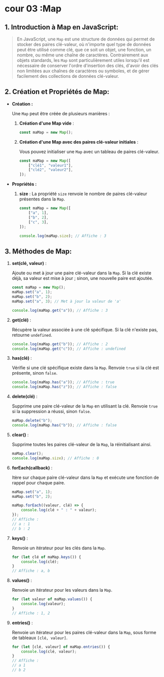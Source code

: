 # cour 03 :**Map**

## 1. **Introduction à Map en JavaScript:**

> En JavaScript, une `Map` est une structure de données qui permet de stocker des paires clé-valeur, où n'importe quel type de données peut être utilisé comme clé, que ce soit un objet, une fonction, un nombre, ou même une chaîne de caractères. Contrairement aux objets standards, les `Map` sont particulièrement utiles lorsqu'il est nécessaire de conserver l'ordre d'insertion des clés, d'avoir des clés non limitées aux chaînes de caractères ou symboles, et de gérer facilement des collections de données clé-valeur.

## 2. **Création et Propriétés de Map:**

-   **Création :**

    Une `Map` peut être créée de plusieurs manières :

    1. **Création d'une Map vide** :

        ```javascript
        const maMap = new Map();
        ```

    2. **Création d'une Map avec des paires clé-valeur initiales** :

        Vous pouvez initialiser une `Map` avec un tableau de paires clé-valeur.

        ```javascript
        const maMap = new Map([
            ["clé1", "valeur1"],
            ["clé2", "valeur2"],
        ]);
        ```

-   **Propriétés :**

    1.  **size** :
        La propriété `size` renvoie le nombre de paires clé-valeur présentes dans la `Map`.

        ```javascript
        const maMap = new Map([
            ["a", 1],
            ["b", 2],
            ["c", 3],
        ]);

        console.log(maMap.size); // Affiche : 3
        ```

## 3. **Méthodes de Map:**

1. **set(clé, valeur)** :

    Ajoute ou met à jour une paire clé-valeur dans la `Map`. Si la clé existe déjà, sa valeur est mise à jour ; sinon, une nouvelle paire est ajoutée.

    ```javascript
    const maMap = new Map();
    maMap.set("a", 1);
    maMap.set("b", 2);
    maMap.set("a", 3); // Met à jour la valeur de 'a'

    console.log(maMap.get("a")); // Affiche : 3
    ```

2. **get(clé)** :

    Récupère la valeur associée à une clé spécifique. Si la clé n'existe pas, retourne `undefined`.

    ```javascript
    console.log(maMap.get("b")); // Affiche : 2
    console.log(maMap.get("c")); // Affiche : undefined
    ```

3. **has(clé)** :

    Vérifie si une clé spécifique existe dans la `Map`. Renvoie `true` si la clé est présente, sinon `false`.

    ```javascript
    console.log(maMap.has("a")); // Affiche : true
    console.log(maMap.has("z")); // Affiche : false
    ```

4. **delete(clé)** :

    Supprime une paire clé-valeur de la `Map` en utilisant la clé. Renvoie `true` si la suppression a réussi, sinon `false`.

    ```javascript
    maMap.delete("b");
    console.log(maMap.has("b")); // Affiche : false
    ```

5. **clear()** :

    Supprime toutes les paires clé-valeur de la `Map`, la réinitialisant ainsi.

    ```javascript
    maMap.clear();
    console.log(maMap.size); // Affiche : 0
    ```

6. **forEach(callback)** :

    Itère sur chaque paire clé-valeur dans la `Map` et exécute une fonction de rappel pour chaque paire.

    ```javascript
    maMap.set("a", 1);
    maMap.set("b", 2);

    maMap.forEach((valeur, clé) => {
        console.log(clé + " : " + valeur);
    });
    // Affiche :
    // a : 1
    // b : 2
    ```

7. **keys()** :

    Renvoie un itérateur pour les clés dans la `Map`.

    ```javascript
    for (let clé of maMap.keys()) {
        console.log(clé);
    }
    // Affiche : a, b
    ```

8. **values()** :

    Renvoie un itérateur pour les valeurs dans la `Map`.

    ```javascript
    for (let valeur of maMap.values()) {
        console.log(valeur);
    }
    // Affiche : 1, 2
    ```

9. **entries()** :

    Renvoie un itérateur pour les paires clé-valeur dans la `Map`, sous forme de tableaux `[clé, valeur]`.

    ```javascript
    for (let [clé, valeur] of maMap.entries()) {
        console.log(clé, valeur);
    }
    // Affiche :
    // a 1
    // b 2
    ```
